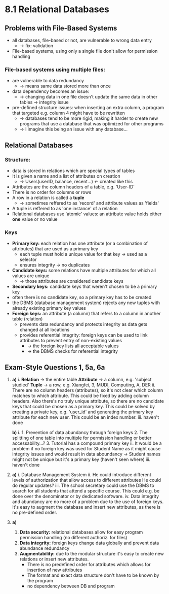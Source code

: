 # 8.1 Relational Databases

## Problems with File-Based Systems
- all databases, file-based or not, are vulnerable to wrong data entry
    - -> fix: validation
- File-based systems, using only a single file don't allow for permission handling

### File-based systems using multiple files:
- are vulnerable to data redundancy
    - -> means same data stored more than once
- data dependency becomes an issue:
    - -> changing data in one file doesn't update the same data in other tables -> integrity issue
- pre-defined structure issues: when inserting an extra column, a program that targeted e.g. column 4 might have to be rewritten
    - -> databases tend to be more rigid, making it harder to create new programs that use a database that was optimized for other programs
    - -> I imagine this being an issue with any database...

## Relational Databases

### Structure:
- data is stored in relations which are special types of tables
- It is given a name and a list of attributes on creation
    - -> Users(userID, balance, recent...) <- created like this
- Attributes are the column headers of a table, e.g. 'User-ID'
- There is no order for columns or rows
- A row in a relation is called a **tuple**
    - -> sometimes reffered to as 'record' and attribute values as 'fields'
- A tuple is reffered to as 'one instance' of a relation
- Relational databases use 'atomic' values: an attribute value holds either **one** value or no value

### Keys
- **Primary key:** each relation has one attribute (or a combination of attributes) that are used as a primary key
    - each tuple must hold a unique value for that key -> used as a selector
    - ensures integrity -> no duplicates
- **Candidate keys:** some relations have multiple attributes for which all values are unique
    - -> those attributes are considered candidate keys
- **Secondary keys:** candidate keys that weren't chosen to be a primary key
- often there is no candidate key, so a primary key has to be created
- the DBMS (database management system) rejects any new tuples with already existing primary key values
- **Foreign keys:** an attribute (a column) that refers to a column in another table (relation)
    - prevents data redundancy and protects integrity as data gets changed at all locations
    - provides referential integrity: foreign keys can be used to link attributes to prevent entry of non-existing values
        - -> the foreign key lists all acceptable values
        - -> the DBMS checks for referential integrity

## Exam-Style Questions 1, 5a, 6a

1.  **a)**
    i.  **Relation** -> the entire table
        **Attribute** -> a column, e.g. 'subject studied'
        **Tuple** -> a row, e.g. Xiangfei, 3, MUDI, Computing, A, DER
    ii. There are no column headers (attributes), so it's not clear which column matches to which attribute. This could be fixed by adding column headers.
        Also there's no truly unique attribute, so there are no candidate keys that could be chosen as a primary key. This could be solved by creating a private key, e.g. 'user_id' and generating the primary key attribute for each new user. This could be an index number.
    iii. haven't done

    **b)**
    i.  1. Prevention of data abundancy through foreign keys
        2. The splitting of one table into multiple for permission handling or better accessability...?
        3. Tutorial has a compound primary key
    ii. It would be a problem if no foreign key was used for Student Name as it might cause integrity issues and would result in data aboundancy
        -> Student names might not be unique but it's a primary key (haven't seen where)
    iii. haven't done

2.  **a)**
    i. Database Management System
    ii. He could introduce different levels of authorization that allow access to different attributes
        He could do regular updates?
    iii. The school secretary could use the DBMS to search for all students that attend a specific course. This could e.g. be done over the denominator or by dedicated software.
    iv. Data integrity and abundancy are no more of a problem due to the use of foreign keys.
        It's easy to augment the database and insert new attributes, as there is no pre-defined order.

3.  **a)**
    1.  **Data security:** relational databases allow for easy program permission handling (no different authoriz. for files)
    2.  **Data integrity:** foreign keys change data globally and prevent data abundance redundancy
    3.  **Augmentability:** due to the modular structure it's easy to create new relations or insert new attributes.
        - There is no predefined order for attributes which allows for insertion of new attributes
        - The format and exact data structure don't have to be known by the program
        - no dependency between DB and program